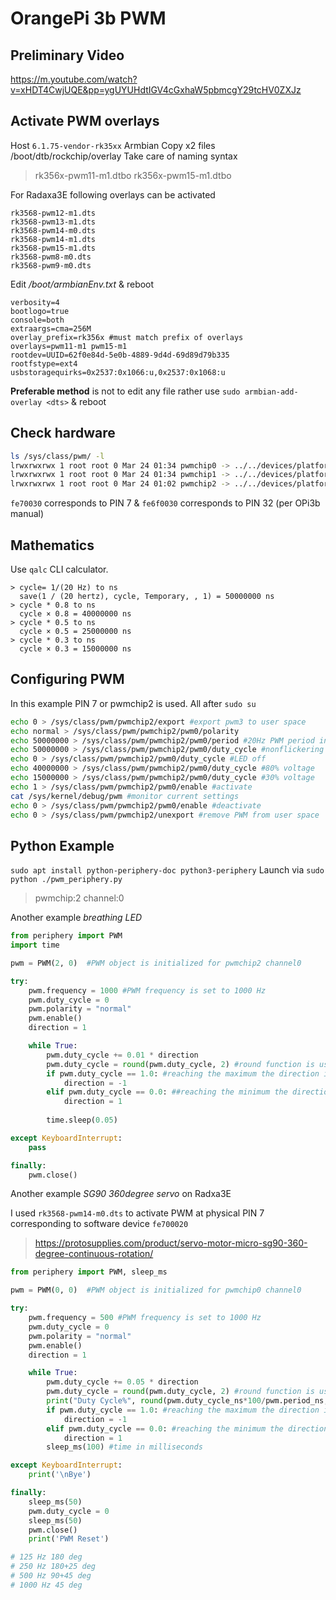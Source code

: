 # OrangePi 3b PWM

## Preliminary Video
https://m.youtube.com/watch?v=xHDT4CwjUQE&pp=ygUYUHdtIGV4cGxhaW5pbmcgY29tcHV0ZXJz

## Activate PWM overlays
Host `6.1.75-vendor-rk35xx` Armbian
Copy x2 files /boot/dtb/rockchip/overlay Take care of naming syntax
> rk356x-pwm11-m1.dtbo
> rk356x-pwm15-m1.dtbo

For Radaxa3E following overlays can be activated
```
rk3568-pwm12-m1.dts
rk3568-pwm13-m1.dts
rk3568-pwm14-m0.dts
rk3568-pwm14-m1.dts
rk3568-pwm15-m1.dts
rk3568-pwm8-m0.dts
rk3568-pwm9-m0.dts
```

Edit _/boot/armbianEnv.txt_ & reboot
```
verbosity=4
bootlogo=true
console=both
extraargs=cma=256M
overlay_prefix=rk356x #must match prefix of overlays
overlays=pwm11-m1 pwm15-m1 
rootdev=UUID=62f0e84d-5e0b-4889-9d4d-69d89d79b335
rootfstype=ext4
usbstoragequirks=0x2537:0x1066:u,0x2537:0x1068:u
```
**Preferable method** is not to edit any file rather use `sudo armbian-add-overlay <dts>` & reboot

## Check hardware
```bash
ls /sys/class/pwm/ -l
lrwxrwxrwx 1 root root 0 Mar 24 01:34 pwmchip0 -> ../../devices/platform/fe6e0030.pwm/pwm/pwmchip0
lrwxrwxrwx 1 root root 0 Mar 24 01:34 pwmchip1 -> ../../devices/platform/fe6f0030.pwm/pwm/pwmchip1
lrwxrwxrwx 1 root root 0 Mar 24 01:02 pwmchip2 -> ../../devices/platform/fe700030.pwm/pwm/pwmchip2
```
`fe70030` corresponds to PIN 7  & `fe6f0030` corresponds to PIN 32 (per OPi3b manual)
## Mathematics 
Use `qalc` CLI calculator. 
```
> cycle= 1/(20 Hz) to ns
  save(1 / (20 hertz), cycle, Temporary, , 1) = 50000000 ns
> cycle * 0.8 to ns
  cycle × 0.8 = 40000000 ns
> cycle * 0.5 to ns
  cycle × 0.5 = 25000000 ns
> cycle * 0.3 to ns
  cycle × 0.3 = 15000000 ns
```
## Configuring PWM
In this example PIN 7 or pwmchip2 is used. All after `sudo su`
```bash
echo 0 > /sys/class/pwm/pwmchip2/export #export pwm3 to user space
echo normal > /sys/class/pwm/pwmchip2/pwm0/polarity
echo 50000000 > /sys/class/pwm/pwmchip2/pwm0/period #20Hz PWM period in nanoseconds
echo 50000000 > /sys/class/pwm/pwmchip2/pwm0/duty_cycle #nonflickering brightest LED
echo 0 > /sys/class/pwm/pwmchip2/pwm0/duty_cycle #LED off
echo 40000000 > /sys/class/pwm/pwmchip2/pwm0/duty_cycle #80% voltage
echo 15000000 > /sys/class/pwm/pwmchip2/pwm0/duty_cycle #30% voltage
echo 1 > /sys/class/pwm/pwmchip2/pwm0/enable #activate
cat /sys/kernel/debug/pwm #monitor current settings
echo 0 > /sys/class/pwm/pwmchip2/pwm0/enable #deactivate
echo 0 > /sys/class/pwm/pwmchip2/unexport #remove PWM from user space
```
## Python Example
`sudo apt install python-periphery-doc python3-periphery`
Launch via `sudo python ./pwm_periphery.py`
> pwmchip:2
> channel:0

Another example *breathing LED*
```python
from periphery import PWM
import time

pwm = PWM(2, 0)  #PWM object is initialized for pwmchip2 channel0

try:
    pwm.frequency = 1000 #PWM frequency is set to 1000 Hz
    pwm.duty_cycle = 0
    pwm.polarity = "normal"
    pwm.enable()
    direction = 1  

    while True:
        pwm.duty_cycle += 0.01 * direction
        pwm.duty_cycle = round(pwm.duty_cycle, 2) #round function is used to keep it to two decimal places
        if pwm.duty_cycle == 1.0: #reaching the maximum the direction is reversed
            direction = -1
        elif pwm.duty_cycle == 0.0: ##reaching the minimum the direction is reversed
            direction = 1
            
        time.sleep(0.05) 

except KeyboardInterrupt:
    pass

finally:
    pwm.close()
```

Another example *SG90 360degree servo* on Radxa3E

I used `rk3568-pwm14-m0.dts` to activate PWM at physical PIN 7 corresponding to software device `fe700020`
> https://protosupplies.com/product/servo-motor-micro-sg90-360-degree-continuous-rotation/
```python
from periphery import PWM, sleep_ms

pwm = PWM(0, 0)  #PWM object is initialized for pwmchip0 channel0

try:
    pwm.frequency = 500 #PWM frequency is set to 1000 Hz
    pwm.duty_cycle = 0
    pwm.polarity = "normal"
    pwm.enable()
    direction = 1

    while True:
        pwm.duty_cycle += 0.05 * direction
        pwm.duty_cycle = round(pwm.duty_cycle, 2) #round function is used to keep it to two decimal places
        print("Duty Cycle%", round(pwm.duty_cycle_ns*100/pwm.period_ns,2), "Duty Cycle", pwm.duty_cycle_ns)
        if pwm.duty_cycle == 1.0: #reaching the maximum the direction is reversed
            direction = -1
        elif pwm.duty_cycle == 0.0: #reaching the minimum the direction is reversed
            direction = 1
        sleep_ms(100) #time in milliseconds

except KeyboardInterrupt:
    print('\nBye')

finally:
    sleep_ms(50)
    pwm.duty_cycle = 0
    sleep_ms(50)
    pwm.close()
    print('PWM Reset')

# 125 Hz 180 deg
# 250 Hz 180+25 deg
# 500 Hz 90+45 deg
# 1000 Hz 45 deg
```
